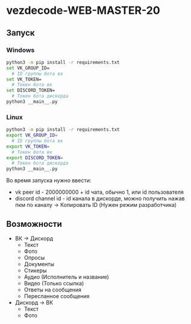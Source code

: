 # vezdecode-WEB-MASTER-20
## Запуск

### Windows

```bash
python3 -m pip install -r requirements.txt
set VK_GROUP_ID=
  # ID группы бота вк
set VK_TOKEN=
  # Токен бота вк
set DISCORD_TOKEN=
  # Токен бота дискорда
python3 __main__.py
```
### Linux

```bash
python3 -m pip install -r requirements.txt
export VK_GROUP_ID=
  # ID группы бота вк
export VK_TOKEN=
  # Токен бота вк
export DISCORD_TOKEN=
  # Токен бота дискорда
python3 __main__.py
```

Во время запуска нужно ввести:
  - vk peer id - 2000000000 + id чата, обычно 1, или id пользователя
  - discord channel id - id канала в дискорде, можно получить нажав пкм по каналу -> Копировать ID (Нужен режим разработчика)

## Возможности
  - ВК -> Дискорд
    - Текст
    - Фото
    - Опросы
    - Документы
    - Стикеры
    - Аудио (Исполнитель и название)
    - Видео (Только ссылка)
    - Ответы на сообщения
    - Пересланное сообщения
  - Дискорд -> ВК
    - Текст
    - Фото
